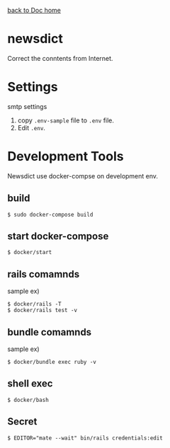 [back to Doc home](../)

# newsdict
Correct the conntents from Internet.

# Settings

smtp settings 

1. copy `.env-sample` file to `.env` file.
2. Edit `.env`.

# Development Tools
Newsdict use docker-compse on development env.

## build
    $ sudo docker-compose build

## start docker-compose
    $ docker/start

## rails comamnds
sample ex)

    $ docker/rails -T
    $ docker/rails test -v

## bundle comamnds
sample ex)

    $ docker/bundle exec ruby -v

## shell exec
    $ docker/bash
    
## Secret
    $ EDITOR="mate --wait" bin/rails credentials:edit